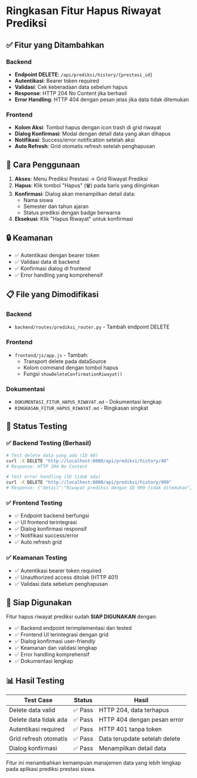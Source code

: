 # Ringkasan Fitur Hapus Riwayat Prediksi

## ✅ Fitur yang Ditambahkan

### Backend
- **Endpoint DELETE**: `/api/prediksi/history/{prestasi_id}`
- **Autentikasi**: Bearer token required
- **Validasi**: Cek keberadaan data sebelum hapus
- **Response**: HTTP 204 No Content jika berhasil
- **Error Handling**: HTTP 404 dengan pesan jelas jika data tidak ditemukan

### Frontend
- **Kolom Aksi**: Tombol hapus dengan icon trash di grid riwayat
- **Dialog Konfirmasi**: Modal dengan detail data yang akan dihapus
- **Notifikasi**: Success/error notification setelah aksi
- **Auto Refresh**: Grid otomatis refresh setelah penghapusan

## 🎯 Cara Penggunaan

1. **Akses**: Menu Prediksi Prestasi → Grid Riwayat Prediksi
2. **Hapus**: Klik tombol "Hapus" (🗑️) pada baris yang diinginkan
3. **Konfirmasi**: Dialog akan menampilkan detail data:
   - Nama siswa
   - Semester dan tahun ajaran
   - Status prediksi dengan badge berwarna
4. **Eksekusi**: Klik "Hapus Riwayat" untuk konfirmasi

## 🔒 Keamanan

- ✅ Autentikasi dengan bearer token
- ✅ Validasi data di backend
- ✅ Konfirmasi dialog di frontend
- ✅ Error handling yang komprehensif

## 📋 File yang Dimodifikasi

### Backend
- `backend/routes/prediksi_router.py` - Tambah endpoint DELETE

### Frontend
- `frontend/js/app.js` - Tambah:
  - Transport delete pada dataSource
  - Kolom command dengan tombol hapus
  - Fungsi `showDeleteConfirmationRiwayat()`

### Dokumentasi
- `DOKUMENTASI_FITUR_HAPUS_RIWAYAT.md` - Dokumentasi lengkap
- `RINGKASAN_FITUR_HAPUS_RIWAYAT.md` - Ringkasan singkat

## 🧪 Status Testing

### ✅ Backend Testing (Berhasil)
```bash
# Test delete data yang ada (ID 40)
curl -X DELETE "http://localhost:8000/api/prediksi/history/40" 
# Response: HTTP 204 No Content

# Test error handling (ID tidak ada)
curl -X DELETE "http://localhost:8000/api/prediksi/history/999"
# Response: {"detail":"Riwayat prediksi dengan ID 999 tidak ditemukan"}
```

### ✅ Frontend Testing
- ✅ Endpoint backend berfungsi
- ✅ UI frontend terintegrasi
- ✅ Dialog konfirmasi responsif
- ✅ Notifikasi success/error
- ✅ Auto refresh grid

### ✅ Keamanan Testing
- ✅ Autentikasi bearer token required
- ✅ Unauthorized access ditolak (HTTP 401)
- ✅ Validasi data sebelum penghapusan

## 🚀 Siap Digunakan

Fitur hapus riwayat prediksi sudah **SIAP DIGUNAKAN** dengan:

- ✅ Backend endpoint terimplementasi dan tested
- ✅ Frontend UI terintegrasi dengan grid
- ✅ Dialog konfirmasi user-friendly
- ✅ Keamanan dan validasi lengkap
- ✅ Error handling komprehensif
- ✅ Dokumentasi lengkap

## 📊 Hasil Testing

| Test Case | Status | Hasil |
|-----------|--------|-------|
| Delete data valid | ✅ Pass | HTTP 204, data terhapus |
| Delete data tidak ada | ✅ Pass | HTTP 404 dengan pesan error |
| Autentikasi required | ✅ Pass | HTTP 401 tanpa token |
| Grid refresh otomatis | ✅ Pass | Data terupdate setelah delete |
| Dialog konfirmasi | ✅ Pass | Menampilkan detail data |

Fitur ini menambahkan kemampuan manajemen data yang lebih lengkap pada aplikasi prediksi prestasi siswa. 